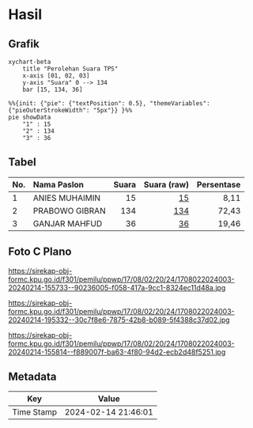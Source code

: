 # Hasil

## Grafik

```mermaid
xychart-beta
    title "Perolehan Suara TPS"
    x-axis [01, 02, 03]
    y-axis "Suara" 0 --> 134
    bar [15, 134, 36]
```

```mermaid
%%{init: {"pie": {"textPosition": 0.5}, "themeVariables": {"pieOuterStrokeWidth": "5px"}} }%%
pie showData
    "1" : 15
    "2" : 134
    "3" : 36
```

## Tabel

| No. | Nama Paslon    | Suara | Suara (raw) | Persentase |
|:--- |:-------------- | -----:| -----------:| ----------:|
| 1   | ANIES MUHAIMIN | 15    | [15][p-1]   | 8,11       |
| 2   | PRABOWO GIBRAN | 134   | [134][p-2]  | 72,43      |
| 3   | GANJAR MAHFUD  | 36    | [36][p-3]   | 19,46      |


[p-1]: https://github.com/gigit-pemilu/pemilu-2024-17-bengkulu/blob/main/pilpres/hitung-suara/sub/17-bengkulu/sub/08-kepahiang/sub/02-ujan-mas/sub/2024-daspetah-ii/sub/003-tps/sub/paslon-1.txt
[p-2]: https://github.com/gigit-pemilu/pemilu-2024-17-bengkulu/blob/main/pilpres/hitung-suara/sub/17-bengkulu/sub/08-kepahiang/sub/02-ujan-mas/sub/2024-daspetah-ii/sub/003-tps/sub/paslon-2.txt
[p-3]: https://github.com/gigit-pemilu/pemilu-2024-17-bengkulu/blob/main/pilpres/hitung-suara/sub/17-bengkulu/sub/08-kepahiang/sub/02-ujan-mas/sub/2024-daspetah-ii/sub/003-tps/sub/paslon-3.txt

## Foto C Plano

https://sirekap-obj-formc.kpu.go.id/f301/pemilu/ppwp/17/08/02/20/24/1708022024003-20240214-155733--90236005-f058-417a-9cc1-8324ec11d48a.jpg

https://sirekap-obj-formc.kpu.go.id/f301/pemilu/ppwp/17/08/02/20/24/1708022024003-20240214-195332--30c7f8e6-7875-42b8-b089-5f4388c37d02.jpg

https://sirekap-obj-formc.kpu.go.id/f301/pemilu/ppwp/17/08/02/20/24/1708022024003-20240214-155814--f889007f-ba63-4f80-94d2-ecb2d48f5251.jpg


## Metadata

| Key        | Value               |
| ---------- | ------------------- |
| Time Stamp | 2024-02-14 21:46:01 |



